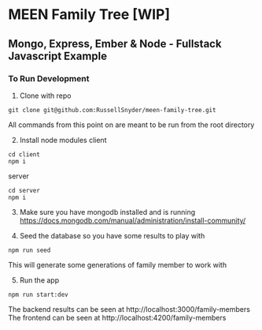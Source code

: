 # MEEN Family Tree [WIP]
## Mongo, Express, Ember & Node - Fullstack Javascript Example

### To Run Development

1. Clone with repo
```
git clone git@github.com:RussellSnyder/meen-family-tree.git
```

All commands from this point on are meant to be run from the root directory


2. Install node modules
client
```
cd client
npm i
```
server
```
cd server
npm i
```
3. Make sure you have mongodb installed and is running https://docs.mongodb.com/manual/administration/install-community/

4. Seed the database so you have some results to play with
```
npm run seed
```

This will generate some generations of family member to work with

5. Run the app
```
npm run start:dev
```

The backend results can be seen at http://localhost:3000/family-members
The frontend can be seen at http://localhost:4200/family-members